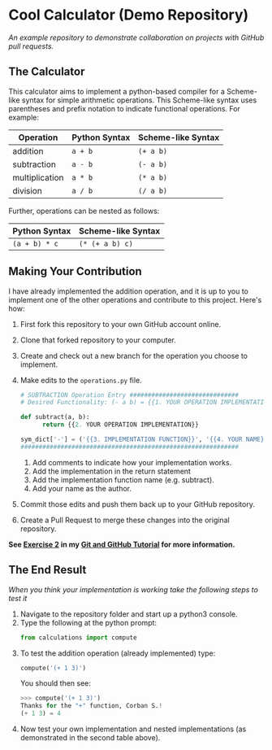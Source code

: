 # Cool Calculator (Demo Repository)

*An example repository to demonstrate collaboration on projects with GitHub
pull requests.*

## The Calculator

This calculator aims to implement a python-based compiler for a Scheme-like syntax for simple arithmetic operations. This Scheme-like syntax uses
parentheses and prefix notation to indicate functional operations. For example:

| Operation | Python Syntax | Scheme-like Syntax |
| --- | --- | --- |
| addition | `a + b` | `(+ a b)` |
| subtraction  | `a - b` | `(- a b)` |
| multiplication | `a * b` | `(* a b)` |
| division | `a / b` | `(/ a b)` |

Further, operations can be nested as follows:

| Python Syntax | Scheme-like Syntax |
| --- | --- |
| `(a + b) * c` |  `(* (+ a b) c)` |

## Making Your Contribution

I have already implemented the addition operation, and it is up to you to
implement one of the other operations and contribute to this project.
Here's how:

1. First fork this repository to your own GitHub account online.
2. Clone that forked repository to your computer.
3. Create and check out a new branch for the operation you choose to implement.
4. Make edits to the `operations.py` file.

   ```python
   # SUBTRACTION Operation Entry ##############################
   # Desired Functionality: (- a b) = {{1. YOUR OPERATION IMPLEMENTATION}}

   def subtract(a, b):
	     return {{2. YOUR OPERATION IMPLEMENTATION}}

   sym_dict['-'] = ('{{3. IMPLEMENTATION FUNCTION}}', '{{4. YOUR NAME}}')
   ############################################################
   ```

   1. Add comments to indicate how your implementation works.
   2. Add the implementation in the return statement
   3. Add the implementation function name (e.g. subtract).
   4. Add your name as the author.

5. Commit those edits and push them back up to your GitHub repository.
7. Create a Pull Request to merge these changes into the original repository.

__See [Exercise 2](https://github.com/CorbanSwain/Git-Tutorial/blob/master/exercises/exercise_2.md)
in my [Git and GitHub Tutorial](https://github.com/CorbanSwain/Git-Tutorial)
for more information.__


## The End Result

*When you think your implementation is working take the following steps to test
it*

1. Navigate to the repository folder and start up a python3 console.
1. Type the following at the python prompt:
   ```python
   from calculations import compute
   ```
1. To test the addition operation (already implemented) type:
   ```python
   compute('(+ 1 3)')
   ```
   You should then see:
   ```python
   >>> compute('(+ 1 3)')
   Thanks for the "+" function, Corban S.!
   (+ 1 3) = 4
   ```
1. Now test your own implementation and nested implementations (as demonstrated
   in the second table above).
